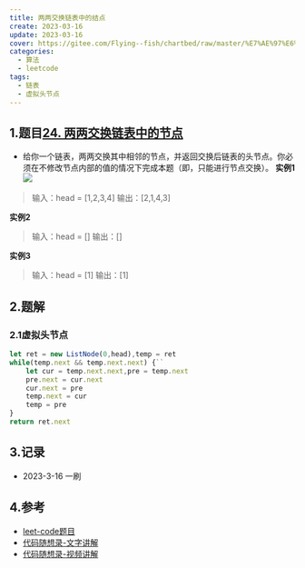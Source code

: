 ```yaml
---
title: 两两交换链表中的结点
create: 2023-03-16
update: 2023-03-16
cover: https://gitee.com/Flying--fish/chartbed/raw/master/%E7%AE%97%E6%B3%95%E5%B0%81%E9%9D%A2.jpg
categories:
  - 算法
  - leetcode
tags:
  - 链表
  - 虚拟头节点
---
```


## 1.题目[24. 两两交换链表中的节点](https://leetcode.cn/problems/swap-nodes-in-pairs/)

+ 给你一个链表，两两交换其中相邻的节点，并返回交换后链表的头节点。你必须在不修改节点内部的值的情况下完成本题（即，只能进行节点交换）。
**实例1**
![](https://assets.leetcode.com/uploads/2020/10/03/swap_ex1.jpg)
>输入：head = [1,2,3,4]
输出：[2,1,4,3]

**实例2**
>输入：head = []
输出：[]

**实例3**
>输入：head = [1]
输出：[1]

## 2.题解

### 2.1虚拟头节点
```JavaScript
let ret = new ListNode(0,head),temp = ret
while(temp.next && temp.next.next) {``
    let cur = temp.next.next,pre = temp.next
    pre.next = cur.next
    cur.next = pre
    temp.next = cur
    temp = pre
}
return ret.next

```

## 3.记录
+ 2023-3-16 一刷

## 4.参考
+ [leet-code题目](https://leetcode.cn/problems/swap-nodes-in-pairs/)
+ [代码随想录-文字讲解](https://programmercarl.com/0024.%E4%B8%A4%E4%B8%A4%E4%BA%A4%E6%8D%A2%E9%93%BE%E8%A1%A8%E4%B8%AD%E7%9A%84%E8%8A%82%E7%82%B9.html#_24-%E4%B8%A4%E4%B8%A4%E4%BA%A4%E6%8D%A2%E9%93%BE%E8%A1%A8%E4%B8%AD%E7%9A%84%E8%8A%82%E7%82%B9)
+ [代码随想录-视频讲解](https://www.bilibili.com/video/BV1YT411g7br/?spm_id_from=pageDriver)
